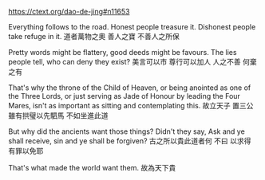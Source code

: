 https://ctext.org/dao-de-jing#n11653

Everything follows to the road.
Honest people treasure it.
Dishonest people take refuge in it.
道者萬物之奧
善人之寶
不善人之所保

Pretty words might be flattery,
good deeds might be favours.
The lies people tell,
who can deny they exist?
美言可以市
尊行可以加人
人之不善
何棄之有

That's why the throne of the Child of Heaven,
or being anointed as one of the Three Lords,
or just serving as Jade of Honour by leading the Four Mares,
isn't as important as sitting and contemplating this.
故立天子
置三公
雖有拱璧以先駟馬
不如坐進此道

But why did the ancients want those things?
Didn't they say,
Ask and ye shall receive,
sin and ye shall be forgiven?
古之所以貴此道者何
不曰
以求得
有罪以免耶

That's what made the world want them.
故為天下貴
